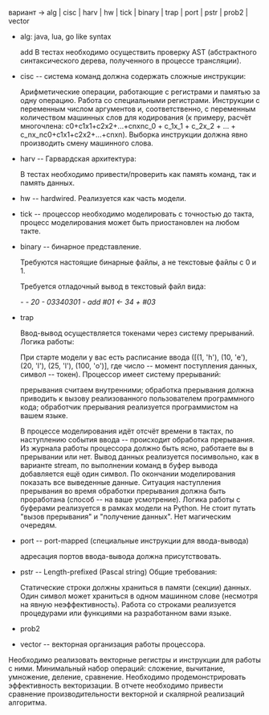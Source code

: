 вариант -> alg | cisc | harv | hw | tick | binary | trap | port | pstr | prob2 | vector

- alg: java, lua, go like syntax

  add В тестах необходимо осуществить проверку AST (абстрактного синтаксического дерева, полученного в процессе трансляции).

- cisc -- система команд должна содержать сложные инструкции:

  Арифметические операции, работающие с регистрами и памятью за одну операцию.
  Работа со специальными регистрами.
  Инструкции с переменным числом аргументов и, соответственно, с переменным количеством машинных слов для кодирования (к примеру, расчёт многочлена: с0+c1x1+c2x2+...+cnxnс_0 + c_1x_1 + c_2x_2 + ... + c_nx_nс0​+c1​x1​+c2​x2​+...+cn​xn​). Выборка инструкции должна явно производить смену машинного слова.

- harv -- Гарвардская архитектура:

  В тестах необходимо привести/проверить как память команд, так и память данных.

- hw -- hardwired. Реализуется как часть модели.

- tick -- процессор необходимо моделировать с точностью до такта, процесс моделирования может быть приостановлен на любом такте.

- binary -- бинарное представление.

  Требуются настоящие бинарные файлы, а не текстовые файлы с 0 и 1.

  Требуется отладочный вывод в текстовый файл вида:
    <address> - <HEXCODE> - <mnemonic>
    20 - 03340301 - add #01 <- 34 + #03

- trap

  Ввод-вывод осуществляется токенами через систему прерываний. Логика работы:

  При старте модели у вас есть расписание ввода ([(1, 'h'), (10, 'e'), (20, 'l'), (25, 'l'), (100, 'o')], где число -- момент поступления данных, символ -- токен).
  Процессор имеет систему прерываний:

  прерывания считаем внутренними;
  обработка прерывания должна приводить к вызову реализованного пользователем программного кода;
  обработчик прерывания реализуется программистом на вашем языке.

  В процессе моделирования идёт отсчёт времени в тактах, по наступлению события ввода -- происходит обработка прерывания.
  Из журнала работы процессора должно быть ясно, работаете вы в прерывании или нет.
  Вывод данных реализуется посимвольно, как в варианте stream, по выполнении команд в буфер вывода добавляется ещё один символ.
  По окончании моделирования показать все выведенные данные.
  Ситуация наступления прерывания во время обработки прерывания должна быть проработана (способ -- на ваше усмотрение).
  Логика работы с буферами реализуется в рамках модели на Python.
  Не стоит путать "вызов прерывания" и "получение данных".
  Нет магическим очередям.

- port -- port-mapped (специальные инструкции для ввода-вывода)

  адресация портов ввода-вывода должна присутствовать.

- pstr -- Length-prefixed (Pascal string)
  Общие требования:

  Статические строки должны храниться в памяти (секции) данных.
  Один символ может храниться в одном машинном слове (несмотря на явную неэффективность).
  Работа со строками реализуется процедурами или функциями на разработанном вами языке.

- prob2

- vector -- векторная организация работы процессора.

Необходимо реализовать векторные регистры и инструкции для работы с ними.
Минимальный набор операций: сложение, вычитание, умножение, деление, сравнение.
Необходимо продемонстрировать эффективность векторизации.
В отчете необходимо привести сравнение производительности векторной и скалярной реализаций алгоритма.
